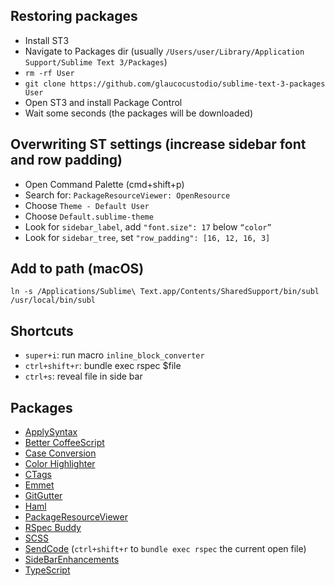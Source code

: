 ## Restoring packages

- Install ST3
- Navigate to Packages dir (usually `/Users/user/Library/Application Support/Sublime Text 3/Packages`)
- `rm -rf User`
- `git clone https://github.com/glaucocustodio/sublime-text-3-packages User`
- Open ST3 and install Package Control
- Wait some seconds (the packages will be downloaded)

## Overwriting ST settings (increase sidebar font and row padding)

- Open Command Palette (cmd+shift+p)
- Search for: `PackageResourceViewer: OpenResource`
- Choose `Theme - Default User`
- Choose `Default.sublime-theme`
- Look for `sidebar_label`, add `"font.size": 17` below `“color”`
- Look for `sidebar_tree`, set `"row_padding": [16, 12, 16, 3]`

## Add to path (macOS)

`ln -s /Applications/Sublime\ Text.app/Contents/SharedSupport/bin/subl /usr/local/bin/subl`

## Shortcuts

- `super+i`: run macro `inline_block_converter`
- `ctrl+shift+r`: bundle exec rspec $file
- `ctrl+s`: reveal file in side bar

## Packages

- <a target="_blank" href="https://sublime.wbond.net/packages/ApplySyntax">ApplySyntax</a>
- <a target="_blank" href="https://packagecontrol.io/packages/Better%20CoffeeScript">Better CoffeeScript</a>
- <a target="_blank" href="https://packagecontrol.io/packages/Case%20Conversion">Case Conversion</a>
- <a target="_blank" href="https://sublime.wbond.net/packages/Color%20Highlighter">Color Highlighter</a>
- <a target="_blank" href="https://packagecontrol.io/packages/CTags">CTags</a>
- <a target="_blank" href="https://packagecontrol.io/packages/Emmet">Emmet</a>
- <a target="_blank" href="https://sublime.wbond.net/packages/GitGutter">Git​Gutter</a>
- <a target="_blank" href="https://sublime.wbond.net/packages/Haml">Haml</a>
- <a target="_blank" href="https://packagecontrol.io/packages/PackageResourceViewer">PackageResourceViewer</a>
- <a target="_blank" href="https://packagecontrol.io/packages/RSpec%20Buddy">RSpec Buddy</a>
- <a target="_blank" href="https://packagecontrol.io/packages/SCSS">SCSS</a>
- <a target="_blank" href="https://packagecontrol.io/packages/SendCode">SendCode</a> (`ctrl+shift+r` to `bundle exec rspec` the current open file)
- <a target="_blank" href="https://sublime.wbond.net/packages/SideBarEnhancements">Side​Bar​Enhancements</a>
- <a target="_blank" href="https://sublime.wbond.net/packages/TypeScript">TypeScript</a>
